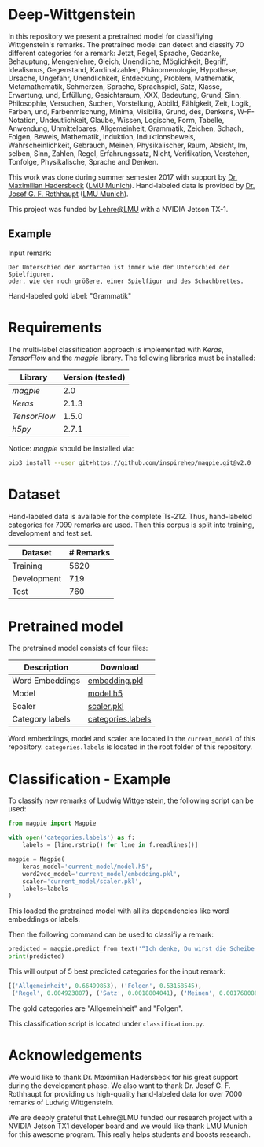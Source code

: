 # Deep-Wittgenstein

In this repository we present a pretrained model for classifiying
Wittgenstein's remarks. The pretrained model can detect and classify 70
different categories for a remark: Jetzt, Regel, Sprache, Gedanke, Behauptung,
Mengenlehre, Gleich, Unendliche, Möglichkeit, Begriff, Idealismus, Gegenstand,
Kardinalzahlen, Phänomenologie, Hypothese, Ursache, Ungefähr, Unendlichkeit,
Entdeckung, Problem, Mathematik, Metamathematik, Schmerzen, Sprache,
Sprachspiel, Satz, Klasse, Erwartung, und, Erfüllung, Gesichtsraum, XXX,
Bedeutung, Grund, Sinn, Philosophie, Versuchen, Suchen, Vorstellung, Abbild,
Fähigkeit, Zeit, Logik, Farben, und, Farbenmischung, Minima, Visibilia, Grund,
des, Denkens, W-F-Notation, Undeutlichkeit, Glaube, Wissen, Logische, Form,
Tabelle, Anwendung, Unmittelbares, Allgemeinheit, Grammatik, Zeichen, Schach,
Folgen, Beweis, Mathematik, Induktion, Induktionsbeweis, Wahrscheinlichkeit,
Gebrauch, Meinen, Physikalischer, Raum, Absicht, Im, selben, Sinn, Zahlen,
Regel, Erfahrungssatz, Nicht, Verifikation, Verstehen, Tonfolge, Physikalische,
Sprache and Denken.

This work was done during summer semester 2017 with support by [Dr. Maximilian
Hadersbeck](http://cis.lmu.de/personen/mitarbeiter/hadersbeck/index.html) ([LMU
Munich](https://www.en.uni-muenchen.de/index.html)). Hand-labeled data is
provided by [Dr. Josef G. F.
Rothhaupt](http://www.philosophie.uni-muenchen.de/lehreinheiten/philosophie_1/personen/josef_rothhaupt/index.html)
([LMU Munich](https://www.en.uni-muenchen.de/index.html)).

This project was funded by
[Lehre@LMU](https://www.uni-muenchen.de/studium/lehre_at_lmu/index.html) with a
NVIDIA Jetson TX-1.

## Example

Input remark:

```text
Der Unterschied der Wortarten ist immer wie der Unterschied der Spielfiguren,
oder, wie der noch größere, einer Spielfigur und des Schachbrettes.
```

Hand-labeled gold label: "Grammatik"

# Requirements

The multi-label classification approach is implemented with *Keras*, *TensorFlow*
and the *magpie* library. The following libraries must be installed:

| Library      | Version (tested)
| ------------ | ----------------
| *magpie*     | 2.0
| *Keras*      | 2.1.3
| *TensorFlow* | 1.5.0
| *h5py*       | 2.7.1

Notice: *magpie* should be installed via:

```bash
pip3 install --user git+https://github.com/inspirehep/magpie.git@v2.0
```

# Dataset

Hand-labeled data is available for the complete Ts-212. Thus, hand-labeled
categories for 7099 remarks are used. Then this corpus is split into training,
development and test set.

| Dataset     | # Remarks
| ----------- | ---------
| Training    | 5620
| Development | 719
| Test        | 760

# Pretrained model

The pretrained model consists of four files:

| Description | Download
| ----------- | --------
| Word Embeddings | [embedding.pkl](https://github.com/stefan-it/deep-wittgenstein/raw/master/current_model/embedding.pkl)
| Model           | [model.h5](https://github.com/stefan-it/deep-wittgenstein/raw/master/current_model/model.h5)
| Scaler          | [scaler.pkl](https://github.com/stefan-it/deep-wittgenstein/raw/master/current_model/scaler.pkl)
| Category labels | [categories.labels](https://github.com/stefan-it/deep-wittgenstein/raw/master/categories.labels)

Word embeddings, model and scaler are located in the `current_model` of this
repository. `categories.labels` is located in the root folder of this repository.

# Classification - Example

To classify new remarks of Ludwig Wittgenstein, the following script can be used:

```python
from magpie import Magpie

with open('categories.labels') as f:
    labels = [line.rstrip() for line in f.readlines()]

magpie = Magpie(
    keras_model='current_model/model.h5',
    word2vec_model='current_model/embedding.pkl',
    scaler='current_model/scaler.pkl',
    labels=labels
)
```

This loaded the pretrained model with all its dependencies like word embeddings
or labels.

Then the following command can be used to classifiy a remark:

```python
predicted = magpie.predict_from_text('“Ich denke, Du wirst die Scheibe irgendwo innerhalb dieses Kreises treffen”.')
print(predicted)
```

This will output of 5 best predicted categories for the input remark:

```python
[('Allgemeinheit', 0.66499853), ('Folgen', 0.53158545),
 ('Regel', 0.004923807), ('Satz', 0.0018804041), ('Meinen', 0.0017680882)]
```

The gold categories are "Allgemeinheit" and "Folgen".

This classification script is located under `classification.py`.

# Acknowledgements

We would like to thank Dr. Maximilian Hadersbeck for his great support during
the development phase. We also want to thank Dr. Josef G. F. Rothhaupt for
providing us high-quality hand-labeled data for over 7000 remarks of Ludwig
Wittgenstein.

We are deeply grateful that Lehre@LMU funded our research project with a
NVIDIA Jetson TX1 developer board and we would like thank LMU Munich for this
awesome program. This really helps students and boosts research.
